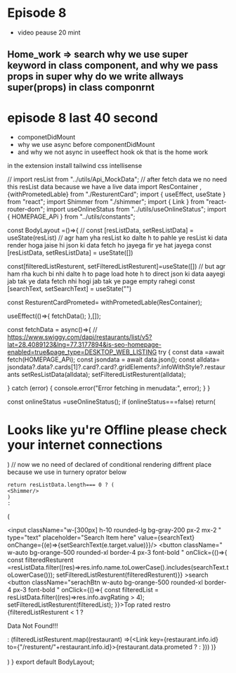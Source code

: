 # Episode 8 
* video peause 20 mint

## Home_work =>  search why we use super keyword in class component, and why we pass props in super why do we write allways super(props) in class componrnt   ##

# episode 8 last 40 second
* componetDidMount
* why we use async before componentDidMount
* and why we not async in useeffect hook 
ok that is the home work


in the extension install tailwind css intellisense



// import resList from "../utils/Api_MockData";   // after fetch data we no need this resList data because we have a live data
import ResContainer ,{withPrometedLable} from "./ResturentCard";
import { useEffect, useState } from "react";
import Shimmer from "./shimmer";
import { Link } from "react-router-dom";
import useOnlineStatus from "../utils/useOnlineStatus";
import { HOMEPAGE_APi } from "../utils/constants";


const BodyLayout =()=>{
  // const [resListData, setResListData] = useState(resList) // agr ham yha resList ko dalte h to pahle ye resList ki data render hoga jaise hi json ki data fetch ho jayega fir ye hat jayega 
  const [resListData, setResListData] = useState([])   

  const[filteredListResturent, setFilteredListResturent]=useState([])
      // but agr ham  rha kuch bi nhi dalte h to page load hote h to direct json ki data aayegi jab tak ye data fetch nhi hogi jab tak ye page empty rahegi 
  const [searchText, setSearchText] = useState("")

  const ResturentCardPrometed= withPrometedLable(ResContainer);
  
  useEffect(()=>{
    fetchData();
  },[]);

  const fetchData = async()=>{
   // https://www.swiggy.com/dapi/restaurants/list/v5?lat=28.4089123&lng=77.3177894&is-seo-homepage-enabled=true&page_type=DESKTOP_WEB_LISTING
   try {
     const data =await fetch(HOMEPAGE_APi);
      const jsondata = await data.json();
      const alldata= jsondata?.data?.cards[1]?.card?.card?.gridElements?.infoWithStyle?.restaurants
      setResListData(alldata);
      setFilteredListResturent(alldata);
    
   } catch (error) {
    console.error("Error fetching in menudata:", error);
   }
  }

  const onlineStatus =useOnlineStatus();
  if (onlineStatus===false) return(<h1>Looks like yu're Offline please check your internet connections</h1>)
  //  now we no need of declared of conditional rendering diffrent place because we use in turnery oprator below 
  
    return resListData.length=== 0 ? (
    <Shimmer/>
    )
    :
  (
        <div id="body"  className="my-4 px-2 py-4">
             <div className="filter flex justify-evenly">
                <div className="flex align-middle " >
                        <input className="w-[300px] h-10 rounded-lg bg-gray-200 px-2 mx-2 " type="text" placeholder="Search Item here" value={searchText} onChange={(e)=>{setSearchText(e.target.value)}}/>
                        <button className=" w-auto bg-orange-500 rounded-xl border-4 px-3 font-bold " onClick={()=>{
                       const filteredResturent =resListData.filter((res)=>res.info.name.toLowerCase().includes(searchText.toLowerCase()));
                       setFilteredListResturent(filteredResturent)}}
                       >search</button>
                </div>
                <div className="flex align-middle">
                      <button className="serachBtn  w-auto bg-orange-500 rounded-xl border-4 px-3 font-bold "
                       onClick={()=>{
                         const  filteredList = resListData.filter((res)=>res.info.avgRating > 4);
                         setFilteredListResturent(filteredList);
                        }}>Top rated restro</button>
                </div>
            </div>
          <div className="flex flex-wrap justify-center w-[300px] h-auto my-4 p-2 bg-red-300 "> 
          {filteredListResturent < 1 ? <p className=" font-bold bg-green-500">Data Not Found!!!</p> :
           (filteredListResturent.map((restaurant) =>(<Link key={restaurant.info.id} to={"/resturent/"+restaurant.info.id}>{restaurant.data.prometed ? <ResturentCardPrometed resData={restaurant}/> : <ResContainer  resData={restaurant}/>}</Link>))
          )}  
           </div>         
        </div>
    )
}
export default BodyLayout;